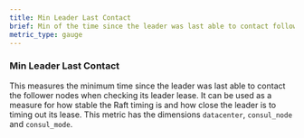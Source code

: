 ```yaml
---
title: Min Leader Last Contact
brief: Min of the time since the leader was last able to contact follower nodes
metric_type: gauge
---
```

### Min Leader Last Contact
This measures the minimum time since the leader was last able to contact the follower nodes when checking its leader lease. It can be used as a measure for how stable the Raft timing is and how close the leader is to timing out its lease. This metric has the dimensions `datacenter`, `consul_node` and `consul_mode`.